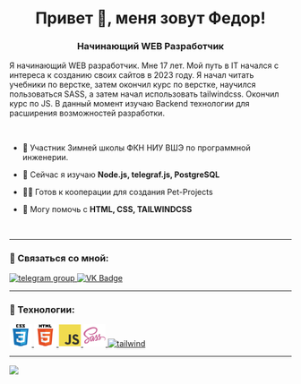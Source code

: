 <h1 align="center">Привет 👋, меня зовут Федор!</h1>
<h3 align="center">Начинающий WEB Разработчик</h3>

<p>
  Я начинающий WEB разработчик. Мне 17 лет. Мой путь в IT начался с интереса к созданию своих сайтов в 2023 году. Я начал читать учебники по верстке, затем окончил курс по верстке, научился пользоваться SASS, а затем начал использовать tailwindcss. Окончил курс по JS. В данный момент изучаю Backend технологии для расширения возможностей разработки.
</p>
<br>

- 🔭 Участник Зимней школы ФКН НИУ ВШЭ по программной инженерии.

- 🌱 Сейчас я изучаю **Node.js, telegraf.js, PostgreSQL**

- 👨‍💻 Готов к кооперации для создания Pet-Projects

- 💬 Могу помочь с **HTML, CSS, TAILWINDCSS**

<br>

---

<h3 align="left">🤝 Связаться со мной:</h3>
<p align="left">
      <a href="https://t.me/thisiskosher" target="_blank">
      <img src="https://cdn-icons-png.flaticon.com/512/2111/2111646.png" width="40" height="40" alt="telegram group" />
    </a>
    <a href="https://vk.com/shwbkk7" target="_blank">
      <img src="https://cdn-icons-png.flaticon.com/512/145/145813.png" width="40" height="40" alt="VK Badge"/>
    </a>

</p>

---

<h3 align="left">🤖 Технологии:</h3>
<p align="left"> <a href="https://www.w3schools.com/css/" target="_blank" rel="noreferrer"> <img src="https://raw.githubusercontent.com/devicons/devicon/master/icons/css3/css3-original-wordmark.svg" alt="css3" width="40" height="40"/> </a> <a href="https://www.w3.org/html/" target="_blank" rel="noreferrer"> <img src="https://raw.githubusercontent.com/devicons/devicon/master/icons/html5/html5-original-wordmark.svg" alt="html5" width="40" height="40"/> </a> <a href="https://developer.mozilla.org/en-US/docs/Web/JavaScript" target="_blank" rel="noreferrer"> <img src="https://raw.githubusercontent.com/devicons/devicon/master/icons/javascript/javascript-original.svg" alt="javascript" width="40" height="40"/> </a> <a href="https://sass-lang.com" target="_blank" rel="noreferrer"> <img src="https://raw.githubusercontent.com/devicons/devicon/master/icons/sass/sass-original.svg" alt="sass" width="40" height="40"/> </a> <a href="https://tailwindcss.com/" target="_blank" rel="noreferrer"> <img src="https://www.vectorlogo.zone/logos/tailwindcss/tailwindcss-icon.svg" alt="tailwind" width="40" height="40"/> </a> </p>

---

<img src="https://user-images.githubusercontent.com/74038190/225813708-98b745f2-7d22-48cf-9150-083f1b00d6c9.gif" align="center">
